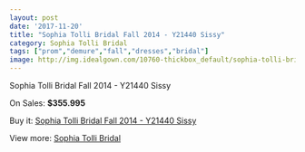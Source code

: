 ```yaml
---
layout: post
date: '2017-11-20'
title: "Sophia Tolli Bridal Fall 2014 - Y21440 Sissy"
category: Sophia Tolli Bridal
tags: ["prom","demure","fall","dresses","bridal"]
image: http://img.idealgown.com/10760-thickbox_default/sophia-tolli-bridal-fall-2014-y21440-sissy.jpg
---
```

Sophia Tolli Bridal Fall 2014 - Y21440 Sissy

On Sales: **$355.995**
<a href="https://www.idealgown.com/en/sophia-tolli-bridal/4413-sophia-tolli-bridal-fall-2014-y21440-sissy.html"><amp-img layout="responsive" width="600" height="600" src="//img.idealgown.com/10760-thickbox_default/sophia-tolli-bridal-fall-2014-y21440-sissy.jpg" alt="Sophia Tolli Bridal Fall 2014 - Y21440 Sissy 0" /></a>
<a href="https://www.idealgown.com/en/sophia-tolli-bridal/4413-sophia-tolli-bridal-fall-2014-y21440-sissy.html"><amp-img layout="responsive" width="600" height="600" src="//img.idealgown.com/10762-thickbox_default/sophia-tolli-bridal-fall-2014-y21440-sissy.jpg" alt="Sophia Tolli Bridal Fall 2014 - Y21440 Sissy 1" /></a>
<a href="https://www.idealgown.com/en/sophia-tolli-bridal/4413-sophia-tolli-bridal-fall-2014-y21440-sissy.html"><amp-img layout="responsive" width="600" height="600" src="//img.idealgown.com/10761-thickbox_default/sophia-tolli-bridal-fall-2014-y21440-sissy.jpg" alt="Sophia Tolli Bridal Fall 2014 - Y21440 Sissy 2" /></a>

Buy it: [Sophia Tolli Bridal Fall 2014 - Y21440 Sissy](https://www.idealgown.com/en/sophia-tolli-bridal/4413-sophia-tolli-bridal-fall-2014-y21440-sissy.html "Sophia Tolli Bridal Fall 2014 - Y21440 Sissy")

View more: [Sophia Tolli Bridal](https://www.idealgown.com/en/52-sophia-tolli-bridal "Sophia Tolli Bridal")
